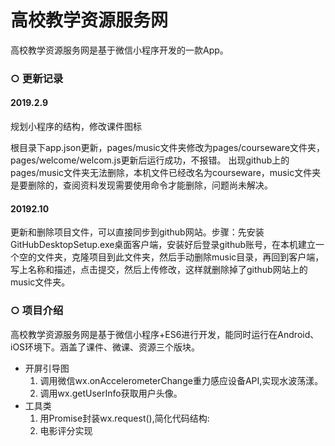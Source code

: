# 高校教学资源服务网

高校教学资源服务网是基于微信小程序开发的一款App。
### ○ 更新记录
#### 2019.2.9
规划小程序的结构，修改课件图标

根目录下app.json更新，pages/music文件夹修改为pages/courseware文件夹，pages/welcome/welcom.js更新后运行成功，不报错。
出现github上的pages/music文件夹无法删除，本机文件已经改名为courseware，music文件夹是要删除的，查阅资料发现需要使用命令才能删除，问题尚未解决。
#### 20192.10
更新和删除项目文件，可以直接同步到github网站。步骤：先安装GitHubDesktopSetup.exe桌面客户端，安装好后登录github账号，在本机建立一个空的文件夹，克隆项目到此文件夹，然后手动删除music目录，再回到客户端，写上名称和描述，点击提交，然后上传修改，这样就删除掉了github网站上的music文件夹。


### ○ 项目介绍
高校教学资源服务网是基于微信小程序+ES6进行开发，能同时运行在Android、iOS环境下。涵盖了课件、微课、资源三个版块。
- 开屏引导图
    1. 调用微信wx.onAccelerometerChange重力感应设备API,实现水波荡漾。
    2. 调用wx.getUserInfo获取用户头像。
- 工具类
    1. 用Promise封装wx.request(),简化代码结构:
    2.  电影评分实现
